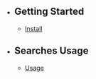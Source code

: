 - ## Getting Started
    - [Install](/docs/searches/{{version}}/installation)

- ## Searches Usage
    - [Usage](/docs/searches/{{version}}/usage)